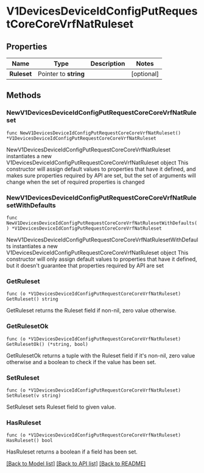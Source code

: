 # V1DevicesDeviceIdConfigPutRequestCoreCoreVrfNatRuleset

## Properties

Name | Type | Description | Notes
------------ | ------------- | ------------- | -------------
**Ruleset** | Pointer to **string** |  | [optional] 

## Methods

### NewV1DevicesDeviceIdConfigPutRequestCoreCoreVrfNatRuleset

`func NewV1DevicesDeviceIdConfigPutRequestCoreCoreVrfNatRuleset() *V1DevicesDeviceIdConfigPutRequestCoreCoreVrfNatRuleset`

NewV1DevicesDeviceIdConfigPutRequestCoreCoreVrfNatRuleset instantiates a new V1DevicesDeviceIdConfigPutRequestCoreCoreVrfNatRuleset object
This constructor will assign default values to properties that have it defined,
and makes sure properties required by API are set, but the set of arguments
will change when the set of required properties is changed

### NewV1DevicesDeviceIdConfigPutRequestCoreCoreVrfNatRulesetWithDefaults

`func NewV1DevicesDeviceIdConfigPutRequestCoreCoreVrfNatRulesetWithDefaults() *V1DevicesDeviceIdConfigPutRequestCoreCoreVrfNatRuleset`

NewV1DevicesDeviceIdConfigPutRequestCoreCoreVrfNatRulesetWithDefaults instantiates a new V1DevicesDeviceIdConfigPutRequestCoreCoreVrfNatRuleset object
This constructor will only assign default values to properties that have it defined,
but it doesn't guarantee that properties required by API are set

### GetRuleset

`func (o *V1DevicesDeviceIdConfigPutRequestCoreCoreVrfNatRuleset) GetRuleset() string`

GetRuleset returns the Ruleset field if non-nil, zero value otherwise.

### GetRulesetOk

`func (o *V1DevicesDeviceIdConfigPutRequestCoreCoreVrfNatRuleset) GetRulesetOk() (*string, bool)`

GetRulesetOk returns a tuple with the Ruleset field if it's non-nil, zero value otherwise
and a boolean to check if the value has been set.

### SetRuleset

`func (o *V1DevicesDeviceIdConfigPutRequestCoreCoreVrfNatRuleset) SetRuleset(v string)`

SetRuleset sets Ruleset field to given value.

### HasRuleset

`func (o *V1DevicesDeviceIdConfigPutRequestCoreCoreVrfNatRuleset) HasRuleset() bool`

HasRuleset returns a boolean if a field has been set.


[[Back to Model list]](../README.md#documentation-for-models) [[Back to API list]](../README.md#documentation-for-api-endpoints) [[Back to README]](../README.md)


